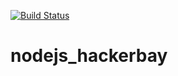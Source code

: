 [![Build Status](https://travis-ci.org/zemuldo/nodejs_hackerbay.svg?branch=master)](https://travis-ci.org/zemuldo/nodejs_hackerbay)

# nodejs_hackerbay

